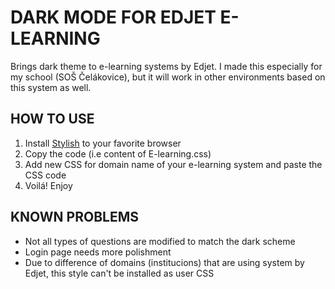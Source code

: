 # DARK MODE FOR EDJET E-LEARNING 

Brings dark theme to e-learning systems by Edjet. I made this especially for my school (SOŠ Čelákovice), but it will work in other environments based on this system as well.  

## HOW TO USE

1. Install [Stylish](https://github.com/openstyles/stylus) to your favorite browser 
2. Copy the code (i.e content of E-learning.css) 
3. Add new CSS for domain name of your e-learning system and paste the CSS code 
4. Voilá! Enjoy 

## KNOWN PROBLEMS 

- Not all types of questions are modified to match the dark scheme
- Login page needs more polishment 
- Due to difference of domains (institucions) that are using system by Edjet, this style can't be installed as user CSS

